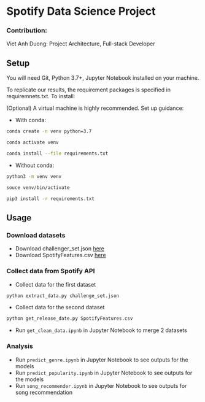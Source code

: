 # Spotify Data Science Project
### Contribution:
Viet Anh Duong: Project Architecture, Full-stack Developer

## Setup
You will need Git, Python 3.7+, Jupyter Notebook installed on your machine.

To replicate our results, the requirement packages is specified in requiremnets.txt. To install:

(Optional) A virtual machine is highly recommended. Set up guidance:
* With conda:
```bash
conda create -n venv python=3.7
```
```bash
conda activate venv
```
```bash
conda install --file requirements.txt
```

* Without conda:
```bash
python3 -m venv venv
```
```bash
souce venv/bin/activate
```
```bash
pip3 install -r requirements.txt
```

## Usage

### Download datasets
* Download challenger_set.json [here](https://www.aicrowd.com/challenges/spotify-million-playlist-dataset-challenge)
* Download SpotifyFeatures.csv [here](https://www.kaggle.com/zaheenhamidani/ultimate-spotify-tracks-db)


### Collect data from Spotify API
* Collect data for the first dataset
```bash
python extract_data.py challenge_set.json
```
* Collect data for the second dataset
```bash
python get_release_date.py SpotifyFeatures.csv
```
* Run `get_clean_data.ipynb` in Jupyter Notebook to merge 2 datasets

### Analysis
* Run `predict_genre.ipynb` in Jupyter Notebook to see outputs for the models
* Run `predict_popularity.ipynb` in Jupyter Notebook to see outputs for the models
* Run `song_recommender.ipynb` in Jupyter Notebook to see outputs for song recommendation


